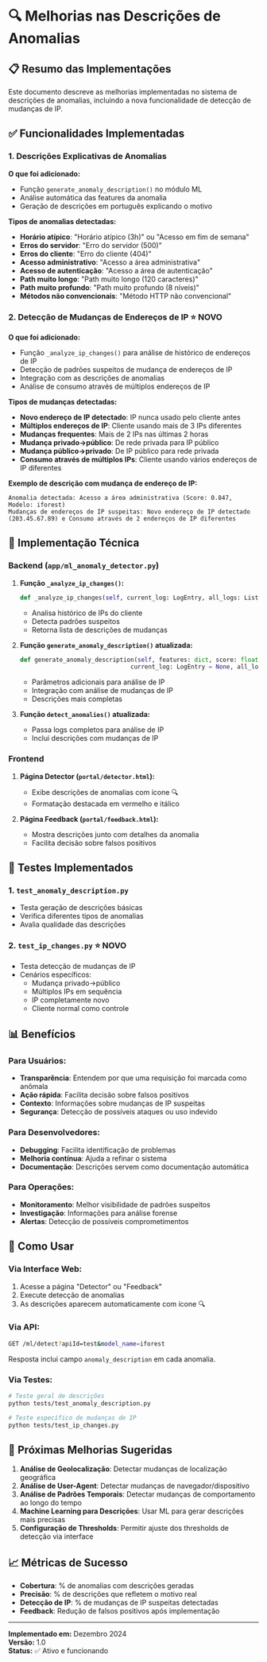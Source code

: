 # 🔍 Melhorias nas Descrições de Anomalias

## 📋 Resumo das Implementações

Este documento descreve as melhorias implementadas no sistema de descrições de anomalias, incluindo a nova funcionalidade de detecção de mudanças de IP.

## ✅ Funcionalidades Implementadas

### 1. **Descrições Explicativas de Anomalias**

**O que foi adicionado:**
- Função `generate_anomaly_description()` no módulo ML
- Análise automática das features da anomalia
- Geração de descrições em português explicando o motivo

**Tipos de anomalias detectadas:**
- **Horário atípico**: "Horário atípico (3h)" ou "Acesso em fim de semana"
- **Erros do servidor**: "Erro do servidor (500)"
- **Erros do cliente**: "Erro do cliente (404)"
- **Acesso administrativo**: "Acesso a área administrativa"
- **Acesso de autenticação**: "Acesso a área de autenticação"
- **Path muito longo**: "Path muito longo (120 caracteres)"
- **Path muito profundo**: "Path muito profundo (8 níveis)"
- **Métodos não convencionais**: "Método HTTP não convencional"

### 2. **Detecção de Mudanças de Endereços de IP** ⭐ **NOVO**

**O que foi adicionado:**
- Função `_analyze_ip_changes()` para análise de histórico de endereços de IP
- Detecção de padrões suspeitos de mudança de endereços de IP
- Integração com as descrições de anomalias
- Análise de consumo através de múltiplos endereços de IP

**Tipos de mudanças detectadas:**
- **Novo endereço de IP detectado**: IP nunca usado pelo cliente antes
- **Múltiplos endereços de IP**: Cliente usando mais de 3 IPs diferentes
- **Mudanças frequentes**: Mais de 2 IPs nas últimas 2 horas
- **Mudança privado→público**: De rede privada para IP público
- **Mudança público→privado**: De IP público para rede privada
- **Consumo através de múltiplos IPs**: Cliente usando vários endereços de IP diferentes

**Exemplo de descrição com mudança de endereço de IP:**
```
Anomalia detectada: Acesso a área administrativa (Score: 0.847, Modelo: iforest)
Mudanças de endereços de IP suspeitas: Novo endereço de IP detectado (203.45.67.89) e Consumo através de 2 endereços de IP diferentes
```

## 🔧 Implementação Técnica

### Backend (`app/ml_anomaly_detector.py`)

1. **Função `_analyze_ip_changes()`:**
   ```python
   def _analyze_ip_changes(self, current_log: LogEntry, all_logs: List[LogEntry], hours_back: int = 24) -> List[str]:
   ```
   - Analisa histórico de IPs do cliente
   - Detecta padrões suspeitos
   - Retorna lista de descrições de mudanças

2. **Função `generate_anomaly_description()` atualizada:**
   ```python
   def generate_anomaly_description(self, features: dict, score: float, model_name: str = 'iforest', 
                                  current_log: LogEntry = None, all_logs: List[LogEntry] = None) -> str:
   ```
   - Parâmetros adicionais para análise de IP
   - Integração com análise de mudanças de IP
   - Descrições mais completas

3. **Função `detect_anomalies()` atualizada:**
   - Passa logs completos para análise de IP
   - Inclui descrições com mudanças de IP

### Frontend

1. **Página Detector (`portal/detector.html`):**
   - Exibe descrições de anomalias com ícone 🔍
   - Formatação destacada em vermelho e itálico

2. **Página Feedback (`portal/feedback.html`):**
   - Mostra descrições junto com detalhes da anomalia
   - Facilita decisão sobre falsos positivos

## 🧪 Testes Implementados

### 1. **`test_anomaly_description.py`**
- Testa geração de descrições básicas
- Verifica diferentes tipos de anomalias
- Avalia qualidade das descrições

### 2. **`test_ip_changes.py`** ⭐ **NOVO**
- Testa detecção de mudanças de IP
- Cenários específicos:
  - Mudança privado→público
  - Múltiplos IPs em sequência
  - IP completamente novo
  - Cliente normal como controle

## 📊 Benefícios

### Para Usuários:
- **Transparência**: Entendem por que uma requisição foi marcada como anômala
- **Ação rápida**: Facilita decisão sobre falsos positivos
- **Contexto**: Informações sobre mudanças de IP suspeitas
- **Segurança**: Detecção de possíveis ataques ou uso indevido

### Para Desenvolvedores:
- **Debugging**: Facilita identificação de problemas
- **Melhoria contínua**: Ajuda a refinar o sistema
- **Documentação**: Descrições servem como documentação automática

### Para Operações:
- **Monitoramento**: Melhor visibilidade de padrões suspeitos
- **Investigação**: Informações para análise forense
- **Alertas**: Detecção de possíveis comprometimentos

## 🚀 Como Usar

### Via Interface Web:
1. Acesse a página "Detector" ou "Feedback"
2. Execute detecção de anomalias
3. As descrições aparecem automaticamente com ícone 🔍

### Via API:
```bash
GET /ml/detect?apiId=test&model_name=iforest
```
Resposta inclui campo `anomaly_description` em cada anomalia.

### Via Testes:
```bash
# Teste geral de descrições
python tests/test_anomaly_description.py

# Teste específico de mudanças de IP
python tests/test_ip_changes.py
```

## 🔮 Próximas Melhorias Sugeridas

1. **Análise de Geolocalização**: Detectar mudanças de localização geográfica
2. **Análise de User-Agent**: Detectar mudanças de navegador/dispositivo
3. **Análise de Padrões Temporais**: Detectar mudanças de comportamento ao longo do tempo
4. **Machine Learning para Descrições**: Usar ML para gerar descrições mais precisas
5. **Configuração de Thresholds**: Permitir ajuste dos thresholds de detecção via interface

## 📈 Métricas de Sucesso

- **Cobertura**: % de anomalias com descrições geradas
- **Precisão**: % de descrições que refletem o motivo real
- **Detecção de IP**: % de mudanças de IP suspeitas detectadas
- **Feedback**: Redução de falsos positivos após implementação

---

**Implementado em:** Dezembro 2024  
**Versão:** 1.0  
**Status:** ✅ Ativo e funcionando 